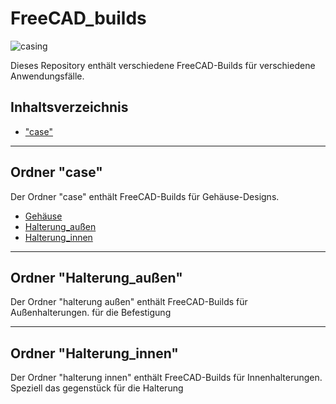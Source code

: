 # FreeCAD_builds

![casing](case/Gehäuse/case.png)
  


Dieses Repository enthält verschiedene FreeCAD-Builds für verschiedene Anwendungsfälle.

## Inhaltsverzeichnis

- ["case"](#ordner-case)

---

## Ordner "case"

Der Ordner "case" enthält FreeCAD-Builds für Gehäuse-Designs.
- [ Gehäuse](#ordner-Gehäuse)
- [ Halterung_außen](#ordner-halterung-außen)
- [ Halterung_innen](#ordner-halterung-innen)


---

## Ordner "Halterung_außen"

Der Ordner "halterung außen" enthält FreeCAD-Builds für Außenhalterungen.
für die Befestigung 

---

## Ordner "Halterung_innen"

Der Ordner "halterung innen" enthält FreeCAD-Builds für Innenhalterungen.
Speziell das gegenstück für die Halterung



